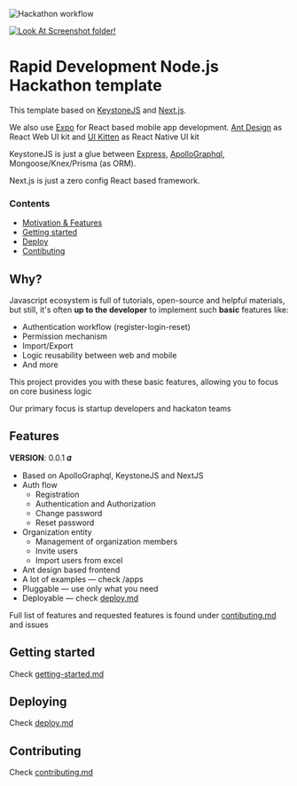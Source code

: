 ![Hackathon workflow](https://image.shutterstock.com/image-vector/banner-hackathon-design-sprintlike-event-260nw-1418226719.jpg)

[![Look At Screenshot folder!](https://user-images.githubusercontent.com/1394025/105494912-4cbe4d80-5cdd-11eb-8148-4940c0ce7846.png)](https://drive.google.com/drive/folders/1Srw2T91_rRLTWgJc-Zh693hhbD2JS6Yh)

# Rapid Development Node.js Hackathon template 

This template based on [KeystoneJS](https://github.com/keystonejs/keystone) and [Next.js](https://github.com/vercel/next.js).

We also use [Expo](https://github.com/expo/expo) for React based mobile app development.
[Ant Design](https://github.com/ant-design/ant-design) as React Web UI kit and [UI Kitten](https://github.com/akveo/react-native-ui-kitten) as React Native UI kit 

KeystoneJS is just a glue between [Express](https://github.com/expressjs/express), 
[ApolloGraphql](https://github.com/apollographql/), Mongoose/Knex/Prisma (as ORM).

Next.js is just a zero config React based framework.

### Contents

* [Motivation & Features](#why)
* [Getting started](docs/getting-started.md)
* [Deploy](docs/deploy.md)
* [Contibuting](docs/contributing.md)

## Why?

Javascript ecosystem is full of tutorials, open-source and helpful materials,
but still, it's often **up to the developer** to implement such **basic** features like:
* Authentication workflow (register-login-reset)
* Permission mechanism
* Import/Export
* Logic reusability between web and mobile
* And more

This project provides you with these basic features, allowing you to focus on core business logic 

Our primary focus is startup developers and hackaton teams

## Features

**VERSION**: 0.0.1 **𝛼**

* Based on ApolloGraphql, KeystoneJS and NextJS
* Auth flow
  * Registration
  * Authentication and Authorization
  * Change password
  * Reset password
* Organization entity
  * Management of organization members
  * Invite users
  * Import users from excel
* Ant design based frontend
* A lot of examples — check /apps
* Pluggable — use only what you need
* Deployable — check [deploy.md](docs/deploy.md)

Full list of features and requested features is found under [contibuting.md](docs/contributing.md) and issues

## Getting started

Check [getting-started.md](docs/getting-started.md)

## Deploying

Check [deploy.md](docs/deploy.md)

## Contributing

Check [contributing.md](docs/contributing.md)
